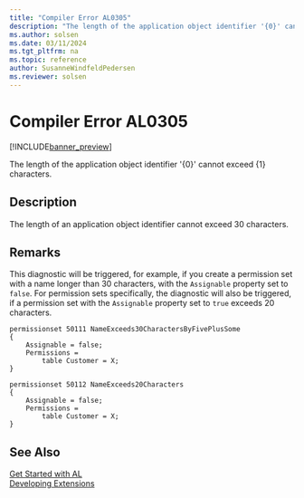 ```yaml
---
title: "Compiler Error AL0305"
description: "The length of the application object identifier '{0}' cannot exceed {1} characters."
ms.author: solsen
ms.date: 03/11/2024
ms.tgt_pltfrm: na
ms.topic: reference
author: SusanneWindfeldPedersen
ms.reviewer: solsen
---
```

[//]: # (START>DO_NOT_EDIT)
[//]: # (IMPORTANT:Do not edit any of the content between here and the END>DO_NOT_EDIT.)
[//]: # (Any modifications should be made in the .xml files in the ModernDev repo.)
# Compiler Error AL0305

[!INCLUDE[banner_preview](../includes/banner_preview.md)]

The length of the application object identifier '{0}' cannot exceed {1} characters.


## Description
The length of an application object identifier cannot exceed 30 characters.  

[//]: # (IMPORTANT: END>DO_NOT_EDIT)

## Remarks

This diagnostic will be triggered, for example, if you create a permission set with a name longer than 30 characters, with the `Assignable` property set to `false`. For permission sets specifically, the diagnostic will also be triggered, if a permission set with the `Assignable` property set to `true` exceeds 20 characters.

```al
permissionset 50111 NameExceeds30CharactersByFivePlusSome
{
    Assignable = false;
    Permissions = 
        table Customer = X;
}
```

```al
permissionset 50112 NameExceeds20Characters
{
    Assignable = false;
    Permissions = 
        table Customer = X;
}
```

## See Also  
[Get Started with AL](../devenv-get-started.md)  
[Developing Extensions](../devenv-dev-overview.md)  